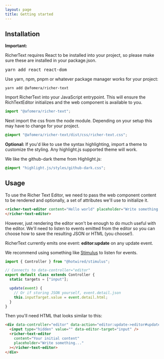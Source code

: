 ```yaml
---
layout: page
title: Getting started
---
```


## Installation

<div class="callout" data-color="yellow">
  <p><strong>Important:</strong></p>
  <p>RicherText requires React to be installed into your project, so please make sure these are installed in your package.json.</p>

<pre>
yarn add react react-dom
</pre>

</div>

Use yarn, npm, pnpm or whatever package manager works for your project:

```shell
yarn add @afomera/richer-text
```

Import RicherText into your JavaScript entrypoint. This will ensure the RichTextEditor initializes and the web component is available to you.

```js
import "@afomera/richer-text";
```

Next import the css from the node module. Depending on your setup this may have to change for your project.

```css
@import "@afomera/richer-text/dist/css/richer-text.css";
```

**Optional:**
If you'd like to use the syntax highlighting, import a theme to customize the styling. Any highlight.js supported theme will work.

We like the github-dark theme from Highlight.js:

```css
@import "highlight.js/styles/github-dark.css";
```

## Usage

To use the Richer Text Editor, we need to pass the web component content to be rendered and optionally, a set of attributes we'll use to initialize it.

```html
<richer-text-editor content="Hello world" placeholder="Write something...">
</richer-text-editor>
```

However, just rendering the editor won't be enough to do much useful with the editor. We'll need to listen to events emitted from the editor so you can choose how to save the resulting JSON or HTML (you choose!).

RicherText currently emits one event: **editor:update** on any update event.

We recommend using something like [Stimulus](http://stimulus.hotwired.dev) to listen for events.

```js
import { Controller } from "@hotwired/stimulus";

// Connects to data-controller="editor"
export default class extends Controller {
  static targets = ["input"];

  update(event) {
    // Or if storing JSON yourself, event.detail.json
    this.inputTarget.value = event.detail.html;
  }
}
```

Then you'll need HTML that looks similar to this:

```html
<div data-controller="editor" data-action="editor:update->editor#update">
  <input type="hidden" value="" data-editor-target="input" />
  <richer-text-editor
    content="Your initial content"
    placeholder="Write something..."
  ></richer-text-editor>
</div>
```
